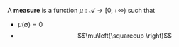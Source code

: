 A **measure** is a function $\mu: \mathscr{A} \to [0, +\infty)$ such that

* $\mu(\emptyset) = 0$
* $$\mu\left(\squarecup \right)$$